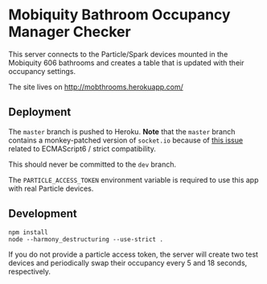 # Mobiquity Bathroom Occupancy Manager Checker

This server connects to the Particle/Spark devices mounted
in the Mobiquity 606 bathrooms and creates a table that is
updated with their occupancy settings.

The site lives on http://mobthrooms.herokuapp.com/

## Deployment
The `master` branch is pushed to Heroku. **Note** that the
`master` branch contains a monkey-patched version of
`socket.io` because of [this issue](https://github.com/socketio/socket.io/issues/2155)
related to ECMAScript6 / strict compatibility.

This should never be committed to the `dev` branch.

The `PARTICLE_ACCESS_TOKEN` environment variable is required
to use this app with real Particle devices.

## Development

    npm install
    node --harmony_destructuring --use-strict .

If you do not provide a particle access token, the server
will create two test devices and periodically swap their
occupancy every 5 and 18 seconds, respectively.
